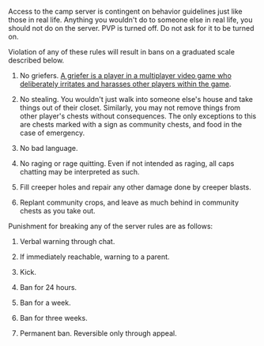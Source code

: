 Access to the camp server is contingent on behavior guidelines just like those in real life. Anything you wouldn't do to someone else in real life, you should not do on the server. PVP is turned off. Do not ask for it to be turned on.

Violation of any of these rules will result in bans on a graduated scale described below.

1. No griefers. [A griefer is a player in a multiplayer video game who deliberately irritates and harasses other players within the game](http://en.wikipedia.org/wiki/Griefer).

2. No stealing. You wouldn't just walk into someone else's house and take things out of their closet. Similarly, you may not remove things from other player's chests without consequences. The only exceptions to this are chests marked with a sign as community chests, and food in the case of emergency.

3. No bad language.

4. No raging or rage quitting. Even if not intended as raging, all caps chatting may be interpreted as such.

5. Fill creeper holes and repair any other damage done by creeper blasts.

6. Replant community crops, and leave as much behind in community chests as you take out.

Punishment for breaking any of the server rules are as follows:

1. Verbal warning through chat.

2. If immediately reachable, warning to a parent.

3. Kick.

4. Ban for 24 hours.

5. Ban for a week.

6. Ban for three weeks.

7. Permanent ban. Reversible only through appeal.
